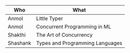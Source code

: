 | Who      | What                            |
|----------|---------------------------------|
| Anmol    | Little Typer                    |
| Anmol    | Concurrent Programming in ML    |
| Shakthi  | The Art of Concurrency          |
| Shashank | Types and Programming Languages |
